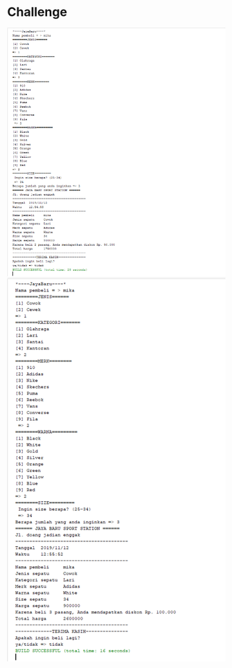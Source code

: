 # Challenge
![Alt text](https://github.com/mikaozora/Challenge/blob/master/kasir.PNG)
![Alt text](https://github.com/mikaozora/Challenge/blob/master/kasir2.PNG)
